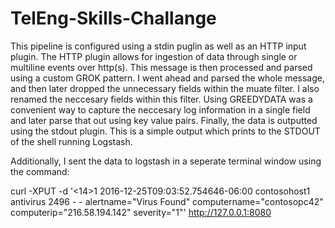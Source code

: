 # TelEng-Skills-Challange
This pipeline is configured using a stdin puglin as well as an HTTP input plugin. The HTTP plugin allows for ingestion of data through single or multiline events over http(s). 
This message is then processed and parsed using a custom GROK pattern. I went ahead and parsed the whole message, and then later dropped the unnecessary fields within the muate filter.
I also renamed the neccesary fields within this filter. Using GREEDYDATA was a convenient way to capture the neccesary log information in a single field and later parse that out using key value pairs.
Finally, the data is outputted using the stdout plugin. This is a simple output which prints to the STDOUT of the shell running Logstash.

Additionally, I sent the data to logstash in a seperate terminal window using the command:

curl -XPUT -d '<14>1 2016-12-25T09:03:52.754646-06:00 contosohost1 antivirus 2496 - - alertname="Virus Found" computername="contosopc42" computerip="216.58.194.142" severity="1"' http://127.0.0.1:8080
